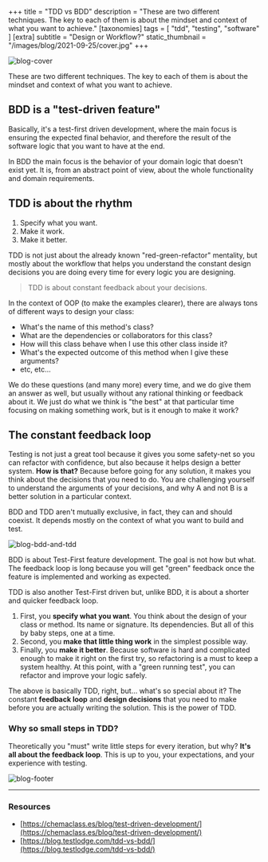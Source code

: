 +++
title = "TDD vs BDD"
description = "These are two different techniques. The key to each of them is about the mindset and context of what you want to achieve."
[taxonomies]
tags = [ "tdd", "testing", "software" ]
[extra]
subtitle = "Design or Workflow?"
static_thumbnail = "/images/blog/2021-09-25/cover.jpg"
+++

![blog-cover](/images/blog/2021-09-25/cover.jpg)

These are two different techniques. The key to each of them is about the mindset and context of what you want to achieve.

<!-- more -->

## BDD is a "test-driven feature"

Basically, it's a test-first driven development, where the main focus is ensuring the expected final behavior, and
therefore the result of the software logic that you want to have at the end.

In BDD the main focus is the behavior of your domain logic that doesn't exist yet. It is, from an abstract point of
view, about the whole functionality and domain requirements.

## TDD is about the rhythm

1. Specify what you want.
2. Make it work. 
3. Make it better.

TDD is not just about the already known "red-green-refactor" mentality, but mostly about the workflow that helps you
understand the constant design decisions you are doing every time for every logic you are designing.

> TDD is about constant feedback about your decisions.

In the context of OOP (to make the examples clearer), there are always tons of different ways to design your class:

- What's the name of this method's class?
- What are the dependencies or collaborators for this class?
- How will this class behave when I use this other class inside it?
- What's the expected outcome of this method when I give these arguments?
- etc, etc...

We do these questions (and many more) every time, and we do give them an answer as well, but usually without any
rational thinking or feedback about it. We just do what we think is "the best" at that particular time focusing on
making something work, but is it enough to make it work?

## The constant feedback loop

Testing is not just a great tool because it gives you some safety-net so you can refactor with confidence, but also
because it helps design a better system. **How is that?** Because before going for any solution, it makes you think about
the decisions that you need to do. You are challenging yourself to understand the arguments of your decisions, and why A
and not B is a better solution in a particular context.

BDD and TDD aren't mutually exclusive, in fact, they can and should coexist. It depends mostly on the context of what
you want to build and test.

![blog-bdd-and-tdd](/images/blog/2021-09-25/bdd-and-tdd.jpg)

BDD is about Test-First feature development. The goal is not how but what. The feedback loop is long because you will
get "green" feedback once the feature is implemented and working as expected.

TDD is also another Test-First driven but, unlike BDD, it is about a shorter and quicker feedback loop.

1. First, you **specify what you want**. You think about the design of your class or method. Its name or signature. Its
   dependencies. But all of this by baby steps, one at a time.
2. Second, you **make that little thing work** in the simplest possible way.
3. Finally, you **make it better**. Because software is hard and complicated enough to make it right on the first try, so
   refactoring is a must to keep a system healthy. At this point, with a "green running test", you can refactor and
   improve your logic safely.

The above is basically TDD, right, but… what's so special about it? The constant **feedback loop** and **design
decisions** that you need to make before you are actually writing the solution. This is the power of TDD.

### Why so small steps in TDD?

Theoretically you "must" write little steps for every iteration, but why? **It's all about the feedback loop**. This is
up to you, your expectations, and your experience with testing.

![blog-footer](/images/blog/2021-09-25/footer.jpg)

---

### Resources

- [https://chemaclass.es/blog/test-driven-development/](https://chemaclass.es/blog/test-driven-development/)
- [https://blog.testlodge.com/tdd-vs-bdd/](https://blog.testlodge.com/tdd-vs-bdd/)

